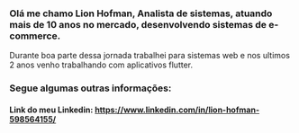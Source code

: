 ### Olá me chamo Lion Hofman, Analista de sistemas, atuando mais de 10 anos no mercado, desenvolvendo sistemas de e-commerce. 
Durante boa parte dessa jornada trabalhei para sistemas web e nos ultimos 2 anos venho trabalhando com aplicativos flutter.

### Segue algumas outras informações:

#### Link do meu Linkedin: https://www.linkedin.com/in/lion-hofman-598564155/
